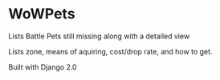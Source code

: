 # WoWPets
Lists Battle Pets still missing along with a detailed view

Lists zone, means of aquiring, cost/drop rate, and how to get.


Built with Django 2.0
